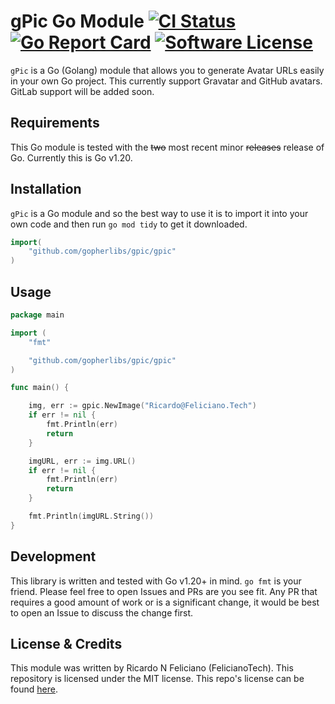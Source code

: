 # gPic Go Module [![CI Status](https://circleci.com/gh/gopherlibs/gpic.svg?style=shield)](https://app.circleci.com/pipelines/github/gopherlibs/gpic) [![Go Report Card](https://goreportcard.com/badge/github.com/gopherlibs/gpic)](https://goreportcard.com/report/github.com/gopherlibs/gpic) [![Software License](https://img.shields.io/badge/license-MIT-blue.svg)](https://raw.githubusercontent.com/gopherlibs/gpic/master/LICENSE)

`gPic` is a Go (Golang) module that allows you to generate Avatar URLs easily in your own Go project. This currently support Gravatar and GitHub avatars. GitLab support will be added soon.

## Requirements

This Go module is tested with the ~~two~~ most recent minor ~~releases~~ release of Go.
Currently this is Go v1.20.

## Installation

`gPic` is a Go module and so the best way to use it is to import it into your own code and then run `go mod tidy` to get it downloaded.

```go
import(
	"github.com/gopherlibs/gpic/gpic"
)
```

## Usage

```go
package main

import (
	"fmt"

	"github.com/gopherlibs/gpic/gpic"
)

func main() {

	img, err := gpic.NewImage("Ricardo@Feliciano.Tech")
	if err != nil {
		fmt.Println(err)
		return
	}

	imgURL, err := img.URL()
	if err != nil {
		fmt.Println(err)
		return
	}

	fmt.Println(imgURL.String())
}
```

## Development

This library is written and tested with Go v1.20+ in mind.
`go fmt` is your friend.
Please feel free to open Issues and PRs are you see fit.
Any PR that requires a good amount of work or is a significant change, it would be best to open an Issue to discuss the change first.

## License & Credits

This module was written by Ricardo N Feliciano (FelicianoTech).
This repository is licensed under the MIT license.
This repo's license can be found [here](./LICENSE).
